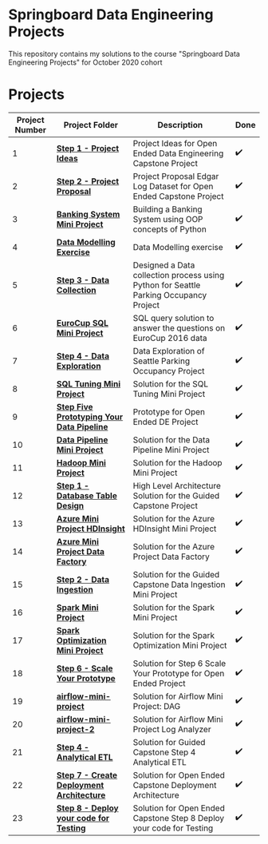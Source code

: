 # Springboard Data Engineering Projects

This repository contains my solutions to the course "Springboard Data Engineering Projects" for October 2020 cohort

# Projects

| Project Number | Project Folder | Description | Done
| ------------ | ------------- | -------------  | -------------
| 1 |**[Step 1 - Project Ideas](Step%201%20-%20Project%20Ideas)**  | Project Ideas for Open Ended Data Engineering Capstone Project |:heavy_check_mark:
| 2 |**[Step 2 - Project Proposal](Step%202%20-%20Project%20Proposal)**  | Project Proposal Edgar Log Dataset for Open Ended Capstone Project | :heavy_check_mark:
| 3 |**[Banking System Mini Project](Banking%20System%20Mini%20Project)** | Building a Banking System using OOP concepts of Python | :heavy_check_mark:
| 4 |**[Data Modelling Exercise](Data%20Modelling%20Exercise)** | Data Modelling exercise | :heavy_check_mark:
| 5 |**[Step 3 - Data Collection](Step%203%20-%20Data%20Collection)** | Designed a Data collection process using Python for Seattle Parking Occupancy Project | :heavy_check_mark:
| 6 |**[EuroCup SQL Mini Project](EuroCup%20SQL%20Mini%20%Project)** | SQL query solution to answer the questions on EuroCup 2016 data | :heavy_check_mark:
| 7 |**[Step 4 - Data Exploration](Step%204%20-%20Data%20Exploration)** | Data Exploration of Seattle Parking Occupancy Project | :heavy_check_mark:
| 8 |**[SQL Tuning Mini Project](SQL%20Tuning%20Mini%20Project)** | Solution for the SQL Tuning Mini Project | :heavy_check_mark:
| 9 |**[Step Five Prototyping Your Data Pipeline](Step%20Five%20Prototyping%20Your%20Data%20Pipeline)** | Prototype for Open Ended DE Project | :heavy_check_mark:
| 10 |**[Data Pipeline Mini Project](Data%20Pipeline%20Mini%20Project)** | Solution for the Data Pipeline Mini Project | :heavy_check_mark:
| 11 |**[Hadoop Mini Project](Hadoop%20Mini%20Project)** | Solution for the Hadoop Mini Project | :heavy_check_mark:
| 12 |**[Step 1 - Database Table Design](Step%201%20-%20Database%20Table%20Design)** | High Level Architecture Solution for the Guided Capstone Project | :heavy_check_mark:
| 13 |**[Azure Mini Project HDInsight](Azure%20Mini%20Project%20HDInsight)** | Solution for the Azure HDInsight Mini Project | :heavy_check_mark:
| 14 |**[Azure Mini Project Data Factory](Azure%20Mini%20Project%20Data%20Factory)** | Solution for the Azure Project Data Factory | :heavy_check_mark:
| 15 |**[Step 2 - Data Ingestion](Step%202%20-%20Data%20Ingestion)** | Solution for the Guided Capstone Data Ingestion Mini Project | :heavy_check_mark:
| 16 |**[Spark Mini Project](Spark%20Mini%20Project)** | Solution for the Spark Mini Project | :heavy_check_mark:
| 17 |**[Spark Optimization Mini Project](Spark%20Optimization%20Mini%20Project)** | Solution for the Spark Optimization Mini Project | :heavy_check_mark:
| 18 |**[Step 6 - Scale Your Prototype](Step%206%20-%20Scale%20Your%20Prototype)** | Solution for Step 6 Scale Your Prototype for Open Ended Project | :heavy_check_mark:
| 19 |**[airflow-mini-project](airflow-mini-project)** | Solution for Airflow Mini Project: DAG | :heavy_check_mark:
| 20 |**[airflow-mini-project-2](airflow-mini-project-2)** | Solution for Airflow Mini Project Log Analyzer | :heavy_check_mark:
| 21 |**[Step 4 - Analytical ETL](Step%20%4%20-%20Analytical%20ETL)** | Solution for Guided Capstone Step 4 Analytical ETL | :heavy_check_mark:
| 22 |**[Step 7 - Create Deployment Architecture](Step%20%7%20-%20Create%20Deployment%20Architecture)** | Solution for Open Ended Capstone Deployment Architecture | :heavy_check_mark:
| 23 |**[Step 8 - Deploy your code for Testing](Step%20%8%20-%20Deploy%20your%20code%20for%20Testing)** | Solution for Open Ended Capstone Step 8 Deploy your code for Testing | :heavy_check_mark:
